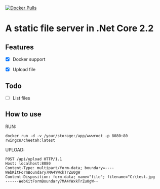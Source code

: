 [![Docker Pulls](https://img.shields.io/docker/pulls/rwingcn/cheetah.svg?maxAge=604800)](https://hub.docker.com/r/rwingcn/cheetah)

# A static file server in .Net Core 2.2

## Features

* [x] Docker support
* [x] Upload file


## Todo

* [ ] List files

## How to use
RUN:
```
docker run -d -v /your/storage:/app/wwwroot -p 8080:80 rwingcn/cheetah:latest
```
UPLOAD:
```
POST /api/upload HTTP/1.1
Host: localhost:8080
Content-Type: multipart/form-data; boundary=----WebKitFormBoundary7MA4YWxkTrZu0gW
Content-Disposition: form-data; name="file"; filename="C:\test.jpg
------WebKitFormBoundary7MA4YWxkTrZu0gW--
```